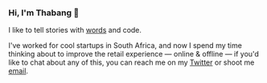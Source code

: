 ### Hi, I'm Thabang 👋

I like to tell stories with [words](https://thabang.blog/welcome) and code.

I've worked for cool startups in South Africa, and now I spend my time thinking about to improve the retail experience — online & offline — if you'd like to chat about any of this, you can reach me on my [Twitter](https://twitter.com/tseboho) or shoot me [email](mailto:hello@thabang.blog).

<!--
**tseboho/tseboho** is a ✨ _special_ ✨ repository because its `README.md` (this file) appears on your GitHub profile.

Here are some ideas to get you started:

- 🔭 I’m currently working on ...
- 🌱 I’m currently learning ...
- 👯 I’m looking to collaborate on ...
- 🤔 I’m looking for help with ...
- 💬 Ask me about ...
- 📫 How to reach me: ...
- 😄 Pronouns: ...
- ⚡ Fun fact: ...
-->
